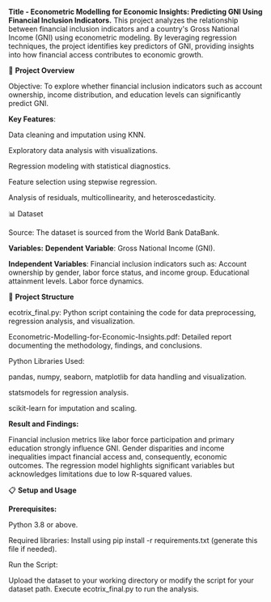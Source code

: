 **Title  - Econometric Modelling for Economic Insights: Predicting GNI Using Financial Inclusion Indicators.**
This project analyzes the relationship between financial inclusion indicators and a country's Gross National Income (GNI) using econometric modeling. By leveraging regression techniques, the project identifies key predictors of GNI, providing insights into how financial access contributes to economic growth.

🚀 **Project Overview**

Objective: To explore whether financial inclusion indicators such as account ownership, income distribution, and education levels can significantly predict GNI.

**Key Features**:

Data cleaning and imputation using KNN.

Exploratory data analysis with visualizations.

Regression modeling with statistical diagnostics.

Feature selection using stepwise regression.

Analysis of residuals, multicollinearity, and heteroscedasticity.

📊 Dataset

Source: The dataset is sourced from the World Bank DataBank.

**Variables:**
**Dependent Variable**: Gross National Income (GNI).

**Independent Variables**: Financial inclusion indicators such as:
Account ownership by gender, labor force status, and income group.
Educational attainment levels.
Labor force dynamics.

📂 **Project Structure**

ecotrix_final.py: Python script containing the code for data preprocessing, regression analysis, and visualization.

Econometric-Modelling-for-Economic-Insights.pdf: Detailed report documenting the methodology, findings, and conclusions.

Python Libraries Used:

pandas, numpy, seaborn, matplotlib for data handling and visualization.

statsmodels for regression analysis.

scikit-learn for imputation and scaling.

**Result and Findings:**

Financial inclusion metrics like labor force participation and primary education strongly influence GNI.
Gender disparities and income inequalities impact financial access and, consequently, economic outcomes.
The regression model highlights significant variables but acknowledges limitations due to low R-squared values.


📋 **Setup and Usage**

**Prerequisites:**

Python 3.8 or above.

Required libraries: Install using pip install -r requirements.txt (generate this file if needed).

Run the Script:

Upload the dataset to your working directory or modify the script for your dataset path.
Execute ecotrix_final.py to run the analysis.
